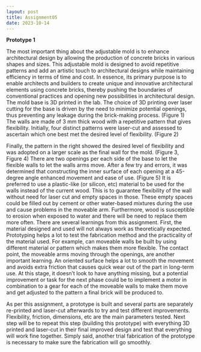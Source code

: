 ```yaml
---
layout: post
title: Assignment05
date: 2023-10-14
---
```



**Prototype 1**


The most important thing about the adjustable mold is to enhance architectural design by allowing the production of concrete bricks in various shapes and sizes. This adjustable mold is designed to avoid repetitive patterns and add an artistic touch to architectural designs while maintaining efficiency in terms of time and cost. In essence, its primary purpose is to enable architects and builders to create unique and innovative architectural elements using concrete bricks, thereby pushing the boundaries of conventional practices and opening new possibilities in architectural design.
The mold base is 3D printed in the lab. The choice of 3D printing over laser cutting for the base is driven by the need to minimize potential openings, thus preventing any leakage during the brick-making process. (Figure 1)
The walls are made of 3 mm thick wood with a repetitive pattern that gives flexibility. Initially, four distinct patterns were laser-cut and assessed to ascertain which one best met the desired level of flexibility. (Figure 2)

Finally, the pattern in the right showed the desired level of flexibility and was adopted on a larger scale as the final wall for the mold. (Figure 3, Figure 4)
There are two openings per each side of the base to let the flexible walls to let the walls arms move. After a few try and errors, it was determined that constructing the inner surface of each opening at a 45-degree angle enhanced movement and ease of use. (Figure 5)
It is preferred to use a plastic-like (or silicon, etc) material to be used for the walls instead of the current wood. This is to guarantee flexibility of the wall without need for laser cut and empty spaces in those. These empty spaces could be filled out by cement or other water-based mixtures during the use and cause problems in the moveable arm. Furthermore, wood is susceptible to erosion when exposed to water and there will be need to replace them more often.
There are several learnings from this assignment. First, the material designed and used will not always work as theoretically expected. Prototyping helps a lot to test the fabrication method and the practicality of the material used. For example, can moveable walls be built by using different material or pattern which makes them more flexible. The contact point, the moveable arms moving through the openings, are another important learning. An oriented surface helps a lot to smooth the movement and avoids extra friction that causes quick wear out of the part in long-term use.
At this stage, it doesn’t look to have anything missing, but a potential improvement or task for the next phase could be to implement a motor in combination to a gear for each of the moveable walls to make them move and get adjusted to the pattern a final brick will be produced to. 

As per this assignment, a prototype is built and several parts are separately re-printed and laser-cut afterwards to try and test different improvements. Flexibility, friction, dimensions, etc are the main parameters tested. Next step will be to repeat this step (building this prototype) with everything 3D printed and laser-cut in their final improved design and test that everything will work fine together. Simply said, another trial fabrication of the prototype is necessary to make sure the fabrication will go smoothly. 

